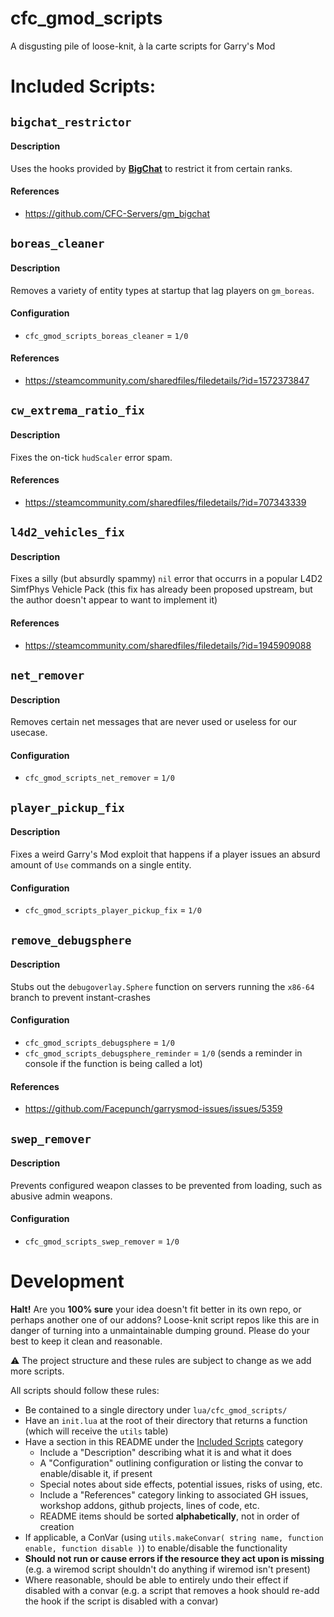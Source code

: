 # cfc_gmod_scripts
A disgusting pile of loose-knit, à la carte scripts for Garry's Mod

# Included Scripts:


## `bigchat_restrictor`
#### Description
Uses the hooks provided by **[BigChat](https://github.com/CFC-Servers/gm_bigchat/)** to restrict it from certain ranks.
#### References
 - https://github.com/CFC-Servers/gm_bigchat


## `boreas_cleaner`
#### Description
Removes a variety of entity types at startup that lag players on `gm_boreas`.
#### Configuration
 - `cfc_gmod_scripts_boreas_cleaner` = `1/0`
#### References
 - https://steamcommunity.com/sharedfiles/filedetails/?id=1572373847


## `cw_extrema_ratio_fix`
#### Description
Fixes the on-tick `hudScaler` error spam.
#### References
 - https://steamcommunity.com/sharedfiles/filedetails/?id=707343339


## `l4d2_vehicles_fix`
#### Description
Fixes a silly (but absurdly spammy) `nil` error that occurrs in a popular L4D2 SimfPhys Vehicle Pack (this fix has already been proposed upstream, but the author doesn't appear to want to implement it)
#### References
 - https://steamcommunity.com/sharedfiles/filedetails/?id=1945909088


## `net_remover`
#### Description
Removes certain net messages that are never used or useless for our usecase.
#### Configuration
 - `cfc_gmod_scripts_net_remover` = `1/0`


## `player_pickup_fix`
#### Description
Fixes a weird Garry's Mod exploit that happens if a player issues an absurd amount of `Use` commands on a single entity.
#### Configuration
 - `cfc_gmod_scripts_player_pickup_fix` = `1/0`


## `remove_debugsphere`
#### Description
Stubs out the `debugoverlay.Sphere` function on servers running the `x86-64` branch to prevent instant-crashes
#### Configuration
 - `cfc_gmod_scripts_debugsphere` = `1/0`
 - `cfc_gmod_scripts_debugsphere_reminder` = `1/0` (sends a reminder in console if the function is being called a lot)
#### References
 - https://github.com/Facepunch/garrysmod-issues/issues/5359


## `swep_remover`
#### Description
Prevents configured weapon classes to be prevented from loading, such as abusive admin weapons.
#### Configuration
 - `cfc_gmod_scripts_swep_remover` = `1/0`


# Development
**Halt!**
Are you **100% sure** your idea doesn't fit better in its own repo, or perhaps another one of our addons?
Loose-knit script repos like this are in danger of turning into a unmaintainable dumping ground. Please do your best to keep it clean and reasonable.


⚠️ The project structure and these rules are subject to change as we add more scripts.

All scripts should follow these rules:
 - Be contained to a single directory under `lua/cfc_gmod_scripts/`
 - Have an `init.lua` at the root of their directory that returns a function (which will receive the `utils` table)
 - Have a section in this README under the [Included Scripts](#included-scripts) category
    - Include a "Description" describing what it is and what it does
    - A "Configuration" outlining configuration or listing the convar to enable/disable it, if present
    - Special notes about side effects, potential issues, risks of using, etc.
    - Include a "References" category linking to associated GH issues, workshop addons, github projects, lines of code, etc.
    - README items should be sorted **alphabetically**, not in order of creation
 - If applicable, a ConVar (using `utils.makeConvar( string name, function enable, function disable )`) to enable/disable the functionality
 - **Should not run or cause errors if the resource they act upon is missing** (e.g. a wiremod script shouldn't do anything if wiremod isn't present)
 - Where reasonable, should be able to entirely undo their effect if disabled with a convar (e.g. a script that removes a hook should re-add the hook if the script is disabled with a convar)
